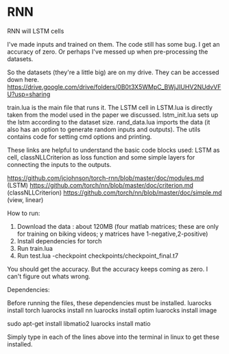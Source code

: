 # RNN
RNN will LSTM cells 


I've made inputs and trained on them. The code still has some bug. I get an accuracy of zero. Or perhaps I've messed up when pre-processing the datasets. 

So the datasets (they're a little big) are on my drive. They can be accessed down here.
https://drive.google.com/drive/folders/0B0t3X5WMpC_BWjJIUHV2NUdvVFU?usp=sharing

train.lua is the main file that runs it. The LSTM cell in LSTM.lua is directly taken from the model used in the paper we discussed. lstm_init.lua sets up the lstm according to the dataset size. rand_data.lua imports the data (it also has an option to generate random inputs and outputs). The utils contains code for setting cmd options and printing. 

These links are helpful to understand the basic code blocks used: LSTM as cell, classNLLCriterion as loss function and some simple layers for connecting the inputs to the outputs. 

https://github.com/jcjohnson/torch-rnn/blob/master/doc/modules.md (LSTM)
https://github.com/torch/nn/blob/master/doc/criterion.md (classNLLCriterion)
https://github.com/torch/nn/blob/master/doc/simple.md (view, linear)

How to run:

1) Download the data : about 120MB
   (four matlab matrices; these are only for training on biking videos; y matrices have 1-negative,2-positive)  
2) Install dependencies for torch  
3) Run train.lua
4) Run test.lua -checkpoint checkpoints/checkpoint_final.t7

You should get the accuracy. But the accuracy keeps coming as zero. I can't figure out whats wrong. 

Dependencies:

Before running the files, these dependencies must be installed.
luarocks install torch
luarocks install nn
luarocks install optim
luarocks install image

sudo apt-get install libmatio2
luarocks install matio

Simply type in each of the lines above into the terminal in linux to get these installed. 
